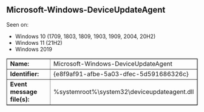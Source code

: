 ## Microsoft-Windows-DeviceUpdateAgent

Seen on:
* Windows 10 (1709, 1803, 1809, 1903, 1909, 2004, 20H2)
* Windows 11 (21H2)
* Windows 2019

<table border="1" class="docutils">
  <tbody>
    <tr>
      <td><b>Name:</b></td>
      <td>Microsoft-Windows-DeviceUpdateAgent</td>
    </tr>
    <tr>
      <td><b>Identifier:</b></td>
      <td>{e8f9af91-afbe-5a03-dfec-5d591686326c}</td>
    </tr>
    <tr>
      <td><b>Event message file(s):</b></td>
      <td>%systemroot%\system32\deviceupdateagent.dll</td>
    </tr>
  </tbody>
</table>

&nbsp;

